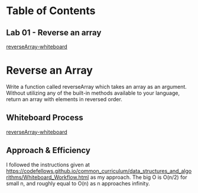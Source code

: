 # Table of Contents

## Lab 01 - Reverse an array

[reverseArray-whiteboard](./whiteboard-codechallenge-01-revised.png)

# Reverse an Array
<!-- Description of the challenge -->
Write a function called reverseArray which takes an array as an argument. Without utilizing any of the built-in methods available to your language, return an array with elements in reversed order.

## Whiteboard Process
<!-- Embedded whiteboard image -->
[reverseArray-whiteboard](./whiteboard-codechallenge-01-revised.png)

## Approach & Efficiency
<!-- What approach did you take? Discuss Why. What is the Big O space/time for this approach? -->
I followed the instructions given at https://codefellows.github.io/common_curriculum/data_structures_and_algorithms/Whiteboard_Workflow.html as my approach.  The big O is O(n/2) for small n, and roughly equal to O(n) as n approaches infinity.
